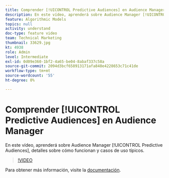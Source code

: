 ```yaml
---
title: Comprender [!UICONTROL Predictive Audiences] en Audience Manager
description: En este vídeo, aprenderá sobre Audience Manager [!UICONTROL Predictive Audiences], detalles sobre cómo funcionan y casos de uso típicos.
feature: Algorithmic Models
topics: null
activity: understand
doc-type: feature video
team: Technical Marketing
thumbnail: 33629.jpg
kt: 4938
role: Admin
level: Intermediate
exl-id: 0d09e360-1bf2-4a65-be04-8abaf337c58a
source-git-commit: 2094d3bcf658913171afa848e4228653c71c41de
workflow-type: tm+mt
source-wordcount: '55'
ht-degree: 0%

---
```


# Comprender [!UICONTROL Predictive Audiences] en Audience Manager

En este vídeo, aprenderá sobre Audience Manager [!UICONTROL Predictive Audiences], detalles sobre cómo funcionan y casos de uso típicos.

>[!VIDEO](https://video.tv.adobe.com/v/33629/?quality=12)

Para obtener más información, visite la [documentación](https://experienceleague.adobe.com/docs/audience-manager/user-guide/features/algorithmic-models/predictive-audiences/predictive-audiences.html).

